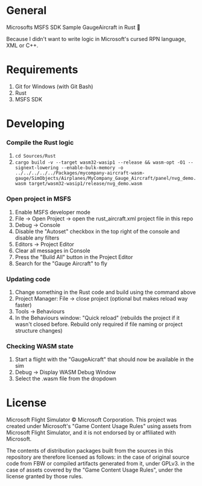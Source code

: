 # General

Microsofts MSFS SDK Sample GaugeAircraft in Rust 🦀

Because I didn't want to write logic in Microsoft's cursed RPN language, XML or C++.

# Requirements
1. Git for Windows (with Git Bash)
1. Rust
1. MSFS SDK

# Developing

### Compile the Rust logic
1. `cd Sources/Rust`
1. `cargo build -v --target wasm32-wasip1 --release && wasm-opt -O1 --signext-lowering --enable-bulk-memory -o ../../../../../Packages/mycompany-aircraft-wasm-gauge/SimObjects/Airplanes/MyCompany_Gauge_Aircraft/panel/nvg_demo.wasm target/wasm32-wasip1/release/nvg_demo.wasm`

### Open project in MSFS
1. Enable MSFS developer mode
1. File -> Open Project -> open the rust_aircraft.xml project file in this repo
1. Debug -> Console
1. Disable the "Autoset" checkbox in the top right of the console and disable any filters
1. Editors -> Project Editor
1. Clear all messages in Console
1. Press the "Build All" button in the Project Editor
1. Search for the "Gauge Aircraft" to fly

### Updating code
1. Change something in the Rust code and build using the command above
1. Project Manager: File -> close project (optional but makes reload way faster)
1. Tools -> Behaviours
1. In the Behaviours window: "Quick reload" (rebuilds the project if it wasn't closed before. Rebuild only required if file naming or project structure changes)

### Checking WASM state
1. Start a flight with the "GaugeAicraft" that should now be available in the sim
1. Debug -> Display WASM Debug Window
1. Select the .wasm file from the dropdown


# License

Microsoft Flight Simulator © Microsoft Corporation. This project was created under Microsoft's "Game Content Usage Rules" using assets from Microsoft Flight Simulator, and it is not endorsed by or affiliated with Microsoft.

The contents of distribution packages built from the sources in this repository are therefore licensed as follows:
    in the case of original source code from FBW or compiled artifacts generated from it, under GPLv3.
    in the case of assets covered by the "Game Content Usage Rules", under the license granted by those rules.

